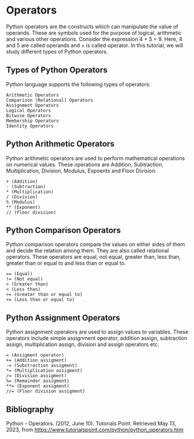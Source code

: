 # Operators

Python operators are the constructs which can manipulate the value of operands. These are symbols used for the purpose of logical, arithmetic and various other operations. Consider the expression 4 + 5 = 9. Here, 4 and 5 are called operands and + is called operator. In this tutorial, we will study different types of Python operators.

## Types of Python Operators

Python language supports the following types of operators:

    Arithmetic Operators
    Comparison (Relational) Operators
    Assignment Operators
    Logical Operators
    Bitwise Operators
    Membership Operators
    Identity Operators

## Python Arithmetic Operators

Python arithmetic operators are used to perform mathematical operations on numerical values. These operations are Addition, Subtraction, Multiplication, Division, Modulus, Expoents and Floor Division.

    + (Addition)
    - (Subtraction)
    * (Multiplication)
    / (Division)
    % (Modulus)
    ** (Exponent)
    // (Floor division)

## Python Comparison Operators

Python comparison operators compare the values on either sides of them and decide the relation among them. They are also called relational operators. These operators are equal, not equal, greater than, less than, greater than or equal to and less than or equal to.

    == (Equal)
    != (Not equal)
    > (Greater than)
    < (Less than)
    >= (Greater than or equal to)
    <= (Less than or equal to)

## Python Assignment Operators

Python assignment operators are used to assign values to variables. These operators include simple assignment operator, addition assign, subtraction assign, multiplication assign, division and assign operators etc.

    = (Assigment operator)
    += (Addition assigment)
    -= (Substraction assigment)
    *= (Multiplication assigment)
    /= (Division assigment)
    %= (Remainder assigment)
    **= (Exponent assigment)
    //= (Floor division assigment)



## Bibliography

Python - Operators. (2012, June 10). Tutorials Point. Retrieved May 13, 2023, from https://www.tutorialspoint.com/python/python_operators.htm